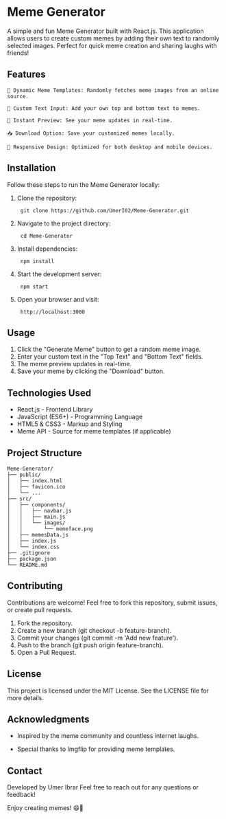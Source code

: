 # Meme Generator

A simple and fun Meme Generator built with React.js. This application allows users to create custom memes by adding their own text to randomly selected images. Perfect for quick meme creation and sharing laughs with friends!

## Features

    🎨 Dynamic Meme Templates: Randomly fetches meme images from an online source.
    
    📝 Custom Text Input: Add your own top and bottom text to memes.
    
    🔄 Instant Preview: See your meme updates in real-time.
    
    📥 Download Option: Save your customized memes locally.
    
    📱 Responsive Design: Optimized for both desktop and mobile devices.

## Installation

  Follow these steps to run the Meme Generator locally:

1. Clone the repository:

        git clone https://github.com/UmerI02/Meme-Generator.git

2. Navigate to the project directory:

        cd Meme-Generator

3. Install dependencies:

        npm install

4. Start the development server:

        npm start

5. Open your browser and visit:

        http://localhost:3000

## Usage

1. Click the "Generate Meme" button to get a random meme image.
2. Enter your custom text in the "Top Text" and "Bottom Text" fields.
3. The meme preview updates in real-time.
4. Save your meme by clicking the "Download" button.

## Technologies Used

* React.js - Frontend Library
* JavaScript (ES6+) - Programming Language   
* HTML5 & CSS3 - Markup and Styling
* Meme API - Source for meme templates (if applicable)

## Project Structure

    Meme-Generator/  
    ├── public/  
    │   ├── index.html  
    │   ├── favicon.ico  
    │   └── ...  
    ├── src/  
    │   ├── components/  
    │   │   ├── navbar.js  
    │   │   ├── main.js  
    │   │   └── images/  
    │   │       └── memeface.png  
    │   ├── memesData.js  
    │   ├── index.js  
    │   └── index.css  
    ├── .gitignore  
    ├── package.json  
    └── README.md  

## Contributing

Contributions are welcome! Feel free to fork this repository, submit issues, or create pull requests.

1. Fork the repository.
2. Create a new branch (git checkout -b feature-branch).
3. Commit your changes (git commit -m 'Add new feature').
4. Push to the branch (git push origin feature-branch).
5. Open a Pull Request.

## License

This project is licensed under the MIT License. See the LICENSE file for more details.

## Acknowledgments

* Inspired by the meme community and countless internet laughs.

* Special thanks to Imgflip for providing meme templates.

## Contact

Developed by Umer Ibrar
Feel free to reach out for any questions or feedback!

Enjoy creating memes! 😄🎉
